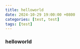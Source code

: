 ```yaml
---
title: helloworld
date: 2024-10-29 19:00:00 +0800
categories: [test, test]
tags: [test]     
---
```

### helloworld
